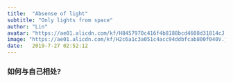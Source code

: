 ```yaml
---
title:  "Absense of light"
subtitle: "Only lights from space"
author: "Lin"
avatar: "https://ae01.alicdn.com/kf/H8457970c416f4b8188bcd4608d31814cJ.jpg"
image: "https://ae01.alicdn.com/kf/H2c6a1c3a051c4acc94ddbfcab800f040V.jpg"
date:   2019-7-27 02:52:12
---
```


### 如何与自己相处?
